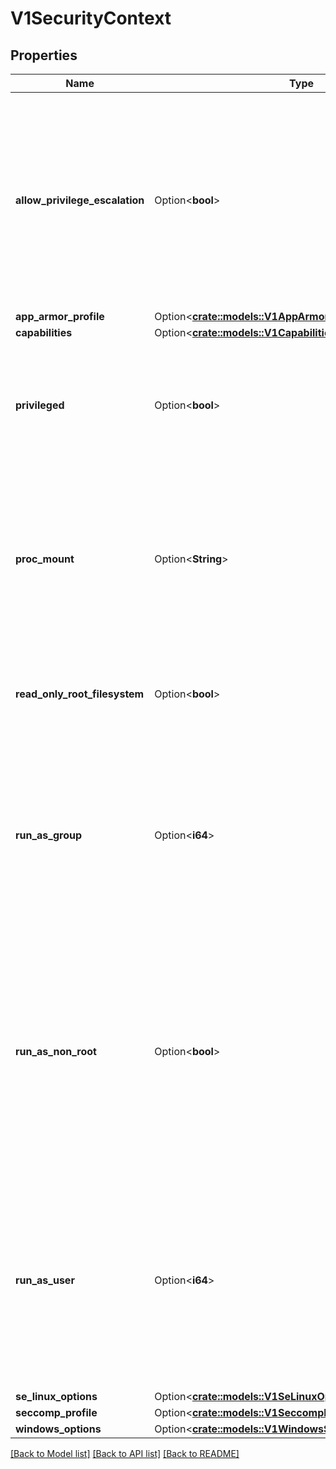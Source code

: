 # V1SecurityContext

## Properties

Name | Type | Description | Notes
------------ | ------------- | ------------- | -------------
**allow_privilege_escalation** | Option<**bool**> | AllowPrivilegeEscalation controls whether a process can gain more privileges than its parent process. This bool directly controls if the no_new_privs flag will be set on the container process. AllowPrivilegeEscalation is true always when the container is: 1) run as Privileged 2) has CAP_SYS_ADMIN Note that this field cannot be set when spec.os.name is windows. | [optional]
**app_armor_profile** | Option<[**crate::models::V1AppArmorProfile**](v1.AppArmorProfile.md)> |  | [optional]
**capabilities** | Option<[**crate::models::V1Capabilities**](v1.Capabilities.md)> |  | [optional]
**privileged** | Option<**bool**> | Run container in privileged mode. Processes in privileged containers are essentially equivalent to root on the host. Defaults to false. Note that this field cannot be set when spec.os.name is windows. | [optional]
**proc_mount** | Option<**String**> | procMount denotes the type of proc mount to use for the containers. The default value is Default which uses the container runtime defaults for readonly paths and masked paths. This requires the ProcMountType feature flag to be enabled. Note that this field cannot be set when spec.os.name is windows. | [optional]
**read_only_root_filesystem** | Option<**bool**> | Whether this container has a read-only root filesystem. Default is false. Note that this field cannot be set when spec.os.name is windows. | [optional]
**run_as_group** | Option<**i64**> | The GID to run the entrypoint of the container process. Uses runtime default if unset. May also be set in PodSecurityContext.  If set in both SecurityContext and PodSecurityContext, the value specified in SecurityContext takes precedence. Note that this field cannot be set when spec.os.name is windows. | [optional]
**run_as_non_root** | Option<**bool**> | Indicates that the container must run as a non-root user. If true, the Kubelet will validate the image at runtime to ensure that it does not run as UID 0 (root) and fail to start the container if it does. If unset or false, no such validation will be performed. May also be set in PodSecurityContext.  If set in both SecurityContext and PodSecurityContext, the value specified in SecurityContext takes precedence. | [optional]
**run_as_user** | Option<**i64**> | The UID to run the entrypoint of the container process. Defaults to user specified in image metadata if unspecified. May also be set in PodSecurityContext.  If set in both SecurityContext and PodSecurityContext, the value specified in SecurityContext takes precedence. Note that this field cannot be set when spec.os.name is windows. | [optional]
**se_linux_options** | Option<[**crate::models::V1SeLinuxOptions**](v1.SELinuxOptions.md)> |  | [optional]
**seccomp_profile** | Option<[**crate::models::V1SeccompProfile**](v1.SeccompProfile.md)> |  | [optional]
**windows_options** | Option<[**crate::models::V1WindowsSecurityContextOptions**](v1.WindowsSecurityContextOptions.md)> |  | [optional]

[[Back to Model list]](../README.md#documentation-for-models) [[Back to API list]](../README.md#documentation-for-api-endpoints) [[Back to README]](../README.md)


